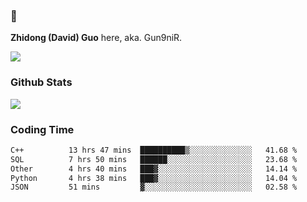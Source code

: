### 👋 

**Zhidong (David) Guo** here, aka. Gun9niR.

![](https://komarev.com/ghpvc/?username=Gun9niR&label=Total+Views)

### Github Stats

<img src="https://github-readme-stats.vercel.app/api?username=Gun9niR&count_private=true&show_icons=true&theme=vue-dark&hide_title=true">

### Coding Time

<!--START_SECTION:waka-->

```txt
C++          13 hrs 47 mins  ██████████▒░░░░░░░░░░░░░░   41.68 %
SQL          7 hrs 50 mins   ██████░░░░░░░░░░░░░░░░░░░   23.68 %
Other        4 hrs 40 mins   ███▓░░░░░░░░░░░░░░░░░░░░░   14.14 %
Python       4 hrs 38 mins   ███▓░░░░░░░░░░░░░░░░░░░░░   14.04 %
JSON         51 mins         ▓░░░░░░░░░░░░░░░░░░░░░░░░   02.58 %
```

<!--END_SECTION:waka-->
